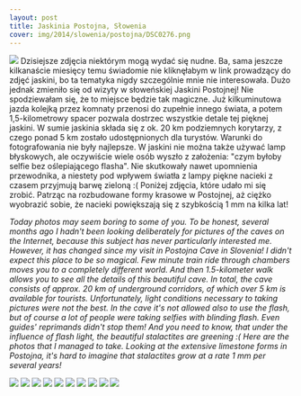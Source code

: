 ```yaml
---
layout: post
title: Jaskinia Postojna, Słowenia
cover: img/2014/slowenia/postojna/DSC0276.png
---
```

<img src="/img/2014/slowenia/postojna/DSC0276.png">
Dzisiejsze zdjęcia niektórym mogą wydać się nudne. Ba, sama jeszcze kilkanaście miesięcy temu świadomie nie kliknęłabym w link prowadzący do zdjęć jaskini, bo ta tematyka nigdy szczególnie mnie nie interesowała. Dużo jednak zmieniło się od wizyty w słoweńskiej Jaskini Postojnej! Nie spodziewałam się, że to miejsce będzie tak magiczne. Już kilkuminutowa jazda kolejką przez komnaty przenosi do zupełnie innego świata, a potem 1,5-kilometrowy spacer pozwala dostrzec wszystkie detale tej pięknej jaskini. W sumie jaskinia składa się z ok. 20 km podziemnych korytarzy, z czego ponad 5 km zostało udostępnionych dla turystów.
Warunki do fotografowania nie były najlepsze. W jaskini nie można także używać lamp błyskowych, ale oczywiście wiele osób wyszło z założenia: "czym byłoby selfie bez oślepiającego flasha". Nie skutkowały nawet upomnienia przewodnika, a niestety pod wpływem światła z lampy piękne nacieki z czasem przyjmują barwę zieloną :( Poniżej zdjęcia, które udało mi się zrobić. Patrząc na rozbudowane formy krasowe w Postojnej, aż ciężko wyobrazić sobie, że nacieki powiększają się z szybkością 1 mm na kilka lat!

<i>Today photos may seem boring to some of you. To be honest, several months ago I hadn't been looking deliberately for pictures of the caves on the Internet, because this subject has never particularly interested me. However, it has changed since my visit in Postojna Cave in Slovenia! I didn't expect this place to be so magical. Few minute train ride through chambers moves you to a completely different world. And then 1.5-kilometer walk allows you to see all the details of this beautiful cave. In total, the cave consists of approx. 20 km of underground corridors, of which over 5 km is available for tourists.
Unfortunately, light conditions necessary to taking pictures were not the best. In the cave it's not allowed also to use the flash, but of course a lot of people were taking selfies with blinding flash. Even guides' reprimands didn't stop them! And you need to know, that under the influence of flash light, the beautiful stalactites are greening :( Here are the photos that I managed to take. Looking at the extensive limestone forms in Postojna, it's hard to imagine that stalactites grow at a rate 1 mm per several years!</i>

<img src="/img/2014/slowenia/postojna/DSC0268.png">
<img src="/img/2014/slowenia/postojna/DSC0271.png">
<img src="/img/2014/slowenia/postojna/DSC0279.png">
<img src="/img/2014/slowenia/postojna/DSC0280.png">
<img src="/img/2014/slowenia/postojna/DSC0281.png">
<img src="/img/2014/slowenia/postojna/DSC0282.png">
<img src="/img/2014/slowenia/postojna/DSC0283.png">
<img src="/img/2014/slowenia/postojna/DSC0284.png">
<img src="/img/2014/slowenia/postojna/DSC0285.png">
<img src="/img/2014/slowenia/postojna/DSC0286.png">

<div class="fb-comments" data-href="http://emilkape.github.io/Postojna-2014" data-numposts="5" data-width="100%"></div>
